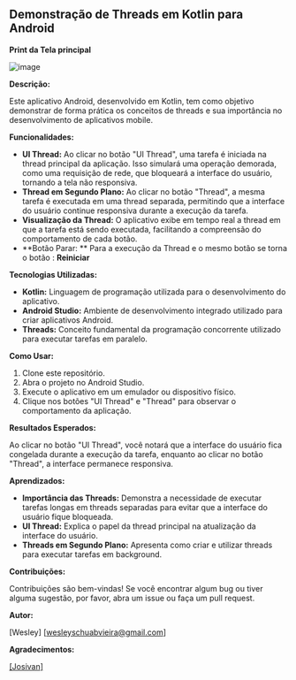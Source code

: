 ## Demonstração de Threads em Kotlin para Android

**Print da Tela principal**

![image](https://github.com/user-attachments/assets/54f158e9-a5e2-453e-b1a4-37f3b12f0a57)


**Descrição:**

Este aplicativo Android, desenvolvido em Kotlin, tem como objetivo demonstrar de forma prática os conceitos de threads e sua importância no desenvolvimento de aplicativos mobile.

**Funcionalidades:**

* **UI Thread:** Ao clicar no botão "UI Thread", uma tarefa é iniciada na thread principal da aplicação. Isso simulará uma operação demorada, como uma requisição de rede, que bloqueará a interface do usuário, tornando a tela não responsiva.
* **Thread em Segundo Plano:** Ao clicar no botão "Thread", a mesma tarefa é executada em uma thread separada, permitindo que a interface do usuário continue responsiva durante a execução da tarefa.
* **Visualização da Thread:** O aplicativo exibe em tempo real a thread em que a tarefa está sendo executada, facilitando a compreensão do comportamento de cada botão.
* **Botão Parar: ** Para a execução da Thread e o mesmo botão se torna o botão : **Reiniciar**

**Tecnologias Utilizadas:**

* **Kotlin:** Linguagem de programação utilizada para o desenvolvimento do aplicativo.
* **Android Studio:** Ambiente de desenvolvimento integrado utilizado para criar aplicativos Android.
* **Threads:** Conceito fundamental da programação concorrente utilizado para executar tarefas em paralelo.

**Como Usar:**

1. Clone este repositório.
2. Abra o projeto no Android Studio.
3. Execute o aplicativo em um emulador ou dispositivo físico.
4. Clique nos botões "UI Thread" e "Thread" para observar o comportamento da aplicação.

**Resultados Esperados:**

Ao clicar no botão "UI Thread", você notará que a interface do usuário fica congelada durante a execução da tarefa, enquanto ao clicar no botão "Thread", a interface permanece responsiva.

**Aprendizados:**

* **Importância das Threads:** Demonstra a necessidade de executar tarefas longas em threads separadas para evitar que a interface do usuário fique bloqueada.
* **UI Thread:** Explica o papel da thread principal na atualização da interface do usuário.
* **Threads em Segundo Plano:** Apresenta como criar e utilizar threads para executar tarefas em background.

**Contribuições:**

Contribuições são bem-vindas! Se você encontrar algum bug ou tiver alguma sugestão, por favor, abra um issue ou faça um pull request.



**Autor:**

[Wesley]
[wesleyschuabvieira@gmail.com]

**Agradecimentos:**

[[Josivan]](https://www.linkedin.com/in/josivan-van-silva-phd-67861437/)

